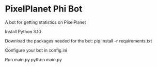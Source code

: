# PixelPlanet Phi Bot
 A bot for getting statistics on PixelPlanet

 Install Python 3.10

 Download the packages needed for the bot:
 pip install -r requirements.txt
 
 Configure your bot in config.ini

 Run main.py
 python main.py